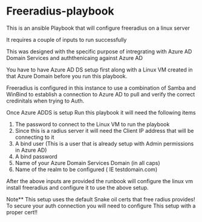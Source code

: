 # Freeradius-playbook

This is an ansible Playbook that will configure freeradius on a linux server 

It requires a couple of inputs to run successfully

This was designed with the specific purpose of intregrating with Azure AD Domain Services and auththenicaing against Azure AD

You have to have Azure AD DS setup first along with a Linux VM created in that Azure Domain before you run this playbook.

Freeradius is configured in this instance to use a combination of Samba and WinBind to establish a connection to Azure AD to pull and verify the correct
credinitals when trying to Auth. 

Once Azure ADDS is setup Run this playbook it will need the following items

1. The password to connect to the Linux VM to run the playbook
2. Since this is a radius server it will need the Client IP address that will be connecting to it
3. A bind user (This is a user that is already setup with Admin permissions in Azure AD)
4. A bind password
5. Name of your Azure Domain Services Domain (in all caps)
6. Name of the realm to be configured ( IE testdomain.com)

After the above inputs are provided the runbook will configure the linux vm install freeradius and configure it to use the above setup. 

Note** This setup uses the default Snake oil certs that free radius provides! To secure your auth connection you will need to configure This setup with a proper
cert!! 

